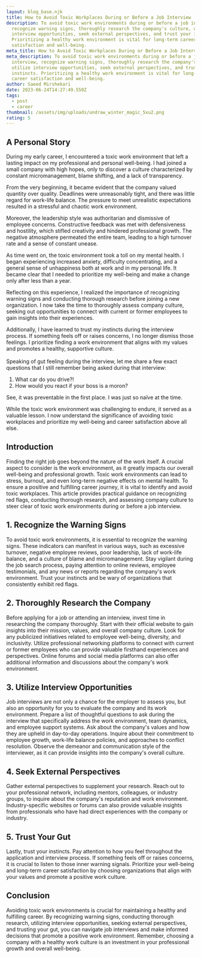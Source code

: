 ```yaml
---
layout: blog_base.njk
title: How to Avoid Toxic Workplaces During or Before a Job Interview
description: To avoid toxic work environments during or before a job interview,
  recognize warning signs, thoroughly research the company's culture, utilize
  interview opportunities, seek external perspectives, and trust your instincts.
  Prioritizing a healthy work environment is vital for long-term career
  satisfaction and well-being.
meta_title: How to Avoid Toxic Workplaces During or Before a Job Interview
meta_description: To avoid toxic work environments during or before a job
  interview, recognize warning signs, thoroughly research the company's culture,
  utilize interview opportunities, seek external perspectives, and trust your
  instincts. Prioritizing a healthy work environment is vital for long-term
  career satisfaction and well-being.
author: Saeed Mirshekari
date: 2023-06-24T14:27:49.550Z
tags:
  - post
  - career
thumbnail: /assets/img/uploads/undraw_winter_magic_5xu2.png
rating: 5
---
```

<h2>A Personal Story</h2>

During my early career, I encountered a toxic work environment that left a lasting impact on my professional and personal well-being. I had joined a small company with high hopes, only to discover a culture characterized by constant micromanagement, blame shifting, and a lack of transparency.

From the very beginning, it became evident that the company valued quantity over quality. Deadlines were unreasonably tight, and there was little regard for work-life balance. The pressure to meet unrealistic expectations resulted in a stressful and chaotic work environment.

Moreover, the leadership style was authoritarian and dismissive of employee concerns. Constructive feedback was met with defensiveness and hostility, which stifled creativity and hindered professional growth. The negative atmosphere permeated the entire team, leading to a high turnover rate and a sense of constant unease.

As time went on, the toxic environment took a toll on my mental health. I began experiencing increased anxiety, difficulty concentrating, and a general sense of unhappiness both at work and in my personal life. It became clear that I needed to prioritize my well-being and make a change only after less than a year.

Reflecting on this experience, I realized the importance of recognizing warning signs and conducting thorough research before joining a new organization. I now take the time to thoroughly assess company culture, seeking out opportunities to connect with current or former employees to gain insights into their experiences.

Additionally, I have learned to trust my instincts during the interview process. If something feels off or raises concerns, I no longer dismiss those feelings. I prioritize finding a work environment that aligns with my values and promotes a healthy, supportive culture.\
\
Speaking of gut feeling during the interview, let me share a few exact questions that I still remember being asked during that interview: 

1. What car do you drive?!
2. How would you react if your boss is a moron?

See, it was preventable in the first place. I was just so naïve at the time.

While the toxic work environment was challenging to endure, it served as a valuable lesson. I now understand the significance of avoiding toxic workplaces and prioritize my well-being and career satisfaction above all else.

<h2> Introduction</h2>

Finding the right job goes beyond the nature of the work itself. A crucial aspect to consider is the work environment, as it greatly impacts our overall well-being and professional growth. Toxic work environments can lead to stress, burnout, and even long-term negative effects on mental health. To ensure a positive and fulfilling career journey, it is vital to identify and avoid toxic workplaces. This article provides practical guidance on recognizing red flags, conducting thorough research, and assessing company culture to steer clear of toxic work environments during or before a job interview.

<h2> 1. Recognize the Warning Signs</h2>

To avoid toxic work environments, it is essential to recognize the warning signs. These indicators can manifest in various ways, such as excessive turnover, negative employee reviews, poor leadership, lack of work-life balance, and a culture of blame and micromanagement. Stay vigilant during the job search process, paying attention to online reviews, employee testimonials, and any news or reports regarding the company's work environment. Trust your instincts and be wary of organizations that consistently exhibit red flags.

<h2> 2. Thoroughly Research the Company</h2>

Before applying for a job or attending an interview, invest time in researching the company thoroughly. Start with their official website to gain insights into their mission, values, and overall company culture. Look for any publicized initiatives related to employee well-being, diversity, and inclusivity. Utilize professional networking platforms to connect with current or former employees who can provide valuable firsthand experiences and perspectives. Online forums and social media platforms can also offer additional information and discussions about the company's work environment.

<h2> 3. Utilize Interview Opportunities</h2>

Job interviews are not only a chance for the employer to assess you, but also an opportunity for you to evaluate the company and its work environment. Prepare a list of thoughtful questions to ask during the interview that specifically address the work environment, team dynamics, and employee support systems. Ask about the company's values and how they are upheld in day-to-day operations. Inquire about their commitment to employee growth, work-life balance policies, and approaches to conflict resolution. Observe the demeanor and communication style of the interviewer, as it can provide insights into the company's overall culture.

<h2> 4. Seek External Perspectives</h2>

Gather external perspectives to supplement your research. Reach out to your professional network, including mentors, colleagues, or industry groups, to inquire about the company's reputation and work environment. Industry-specific websites or forums can also provide valuable insights from professionals who have had direct experiences with the company or industry.

<h2> 5. Trust Your Gut</h2>

Lastly, trust your instincts. Pay attention to how you feel throughout the application and interview process. If something feels off or raises concerns, it is crucial to listen to those inner warning signals. Prioritize your well-being and long-term career satisfaction by choosing organizations that align with your values and promote a positive work culture.

<h2> Conclusion</h2>

Avoiding toxic work environments is crucial for maintaining a healthy and fulfilling career. By recognizing warning signs, conducting thorough research, utilizing interview opportunities, seeking external perspectives, and trusting your gut, you can navigate job interviews and make informed decisions that promote a positive work environment. Remember, choosing a company with a healthy work culture is an investment in your professional growth and overall well-being.